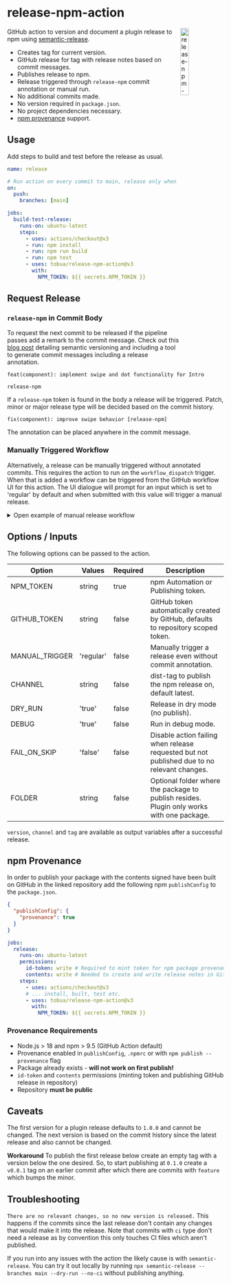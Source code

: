 # release-npm-action

<img align="right" src="https://github.com/tobua/release-npm-action/raw/main/logo.png" width="20%" alt="release-npm-action" />

GitHub action to version and document a plugin release to npm using [semantic-release](https://github.com/semantic-release/semantic-release).

- Creates tag for current version.
- GitHub release for tag with release notes based on commit messages.
- Publishes release to npm.
- Release triggered through `release-npm` commit annotation or manual run.
- No additional commits made.
- No version required in `package.json`.
- No project dependencies necessary.
- [npm provenance](#npm-provenance) support.

## Usage

Add steps to build and test before the release as usual.

```yaml
name: release

# Run action on every commit to main, release only when requested through commit annotation.
on:
  push:
    branches: [main]

jobs:
  build-test-release:
    runs-on: ubuntu-latest
    steps:
      - uses: actions/checkout@v3
      - run: npm install
      - run: npm run build
      - run: npm test
      - uses: tobua/release-npm-action@v3
        with:
          NPM_TOKEN: ${{ secrets.NPM_TOKEN }}
```

## Request Release

### `release-npm` in Commit Body

To request the next commit to be released if the pipeline passes add a remark to the commit message. Check out this [blog post](https://onwebfocus.com/commit) detailing semantic versioning and including a tool to generate commit messages including a release annotation.

```
feat(component): implement swipe and dot functionality for Intro

release-npm
```

If a `release-npm` token is found in the body a release will be triggered. Patch, minor or major release type will be decided based on the commit history.

```
fix(component): improve swipe behavior [release-npm]
```

The annotation can be placed anywhere in the commit message.

### Manually Triggered Workflow

Alternatively, a release can be manually triggered without annotated commits. This requires the action to run on the `workflow_dispatch` trigger. When that is added a workflow can be triggered from the GitHub workflow UI for this action. The UI dialogue will prompt for an input which is set to 'regular' by default and when submitted with this value will trigger a manual release.

<details>
  <summary>Open example of manual release workflow</summary>

```yaml
name: push

# Runs always on commits, will only release when requested, see below.
on:
  push:
    branches: [main]
  workflow_dispatch:
    inputs:
      manual:
        description: Manually trigger regular release?
        default: regular
        required: true

jobs:
  release:
    runs-on: ubuntu-latest
    steps:
      # ...
      - uses: tobua/release-npm-action@v3
        with:
          NPM_TOKEN: ${{ secrets.NPM_TOKEN }}
          # Hand over manual input trigger.
          MANUAL_TRIGGER: ${{ github.event.inputs.manual }}
```

</details>

## Options / Inputs

The following options can be passed to the action.

| Option         | Values    | Required | Description                                                                                 |
| -------------- | --------- | -------- | ------------------------------------------------------------------------------------------- |
| NPM_TOKEN      | string    | true     | npm Automation or Publishing token.                                                         |
| GITHUB_TOKEN   | string    | false    | GitHub token automatically created by GitHub, defaults to repository scoped token.          |
| MANUAL_TRIGGER | 'regular' | false    | Manually trigger a release even without commit annotation.                                  |
| CHANNEL        | string    | false    | dist-tag to publish the npm release on, default latest.                                     |
| DRY_RUN        | 'true'    | false    | Release in dry mode (no publish).                                                           |
| DEBUG          | 'true'    | false    | Run in debug mode.                                                                          |
| FAIL_ON_SKIP   | 'false'   | false    | Disable action failing when release requested but not published due to no relevant changes. |
| FOLDER         | string    | false    | Optional folder where the package to publish resides. Plugin only works with one package.   |

`version`, `channel` and `tag` are available as output variables after a successful release.

## npm Provenance

In order to publish your package with the contents signed have been built on GitHub in the linked repository add the following npm `publishConfig` to the `package.json`.

```json
{
  "publishConfig": {
    "provenance": true
  }
}
```

```yml
jobs:
  release:
    runs-on: ubuntu-latest
    permissions:
      id-token: write # Required to mint token for npm package provenance
      contents: write # Needed to create and write release notes in GitHub release
    steps:
      - uses: actions/checkout@v3
      # ... install, built, test etc.
      - uses: tobua/release-npm-action@v3
        with:
          NPM_TOKEN: ${{ secrets.NPM_TOKEN }}
```

### Provenance Requirements

- Node.js > 18 and npm > 9.5 (GitHub Action default)
- Provenance enabled in `publishConfig`, `.npmrc` or with `npm publish --provenance` flag
- Package already exists - **will not work on first publish!**
- `id-token` and `contents` permissions (minting token and publishing GitHub release in repository)
- Repository **must be public**

## Caveats

The first version for a plugin release defaults to `1.0.0` and cannot be changed. The next version is based on the commit history since the latest release and also cannot be changed.

**Workaround** To publish the first release below create an empty tag with a version below the one desired. So, to start publishing at `0.1.0` create a `v0.0.1` tag on an earlier commit after which there are commits with `feature` which bumps the minor.

## Troubleshooting

`There are no relevant changes, so no new version is released.` This happens if the commits since the last release don't contain any changes that would make it into the release. Note that commits with `ci` type don't need a release as by convention this only touches CI files which aren't published.

If you run into any issues with the action the likely cause is with `semantic-release`. You can try it out locally by running `npx semantic-release --branches main --dry-run --no-ci` without publishing anything.

